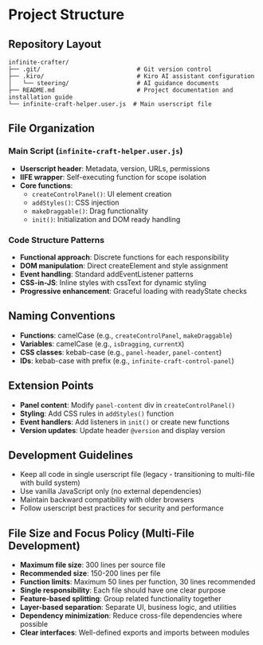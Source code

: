 # Project Structure

## Repository Layout
```
infinite-crafter/
├── .git/                           # Git version control
├── .kiro/                          # Kiro AI assistant configuration
│   └── steering/                   # AI guidance documents
├── README.md                       # Project documentation and installation guide
└── infinite-craft-helper.user.js  # Main userscript file
```

## File Organization

### Main Script (`infinite-craft-helper.user.js`)
- **Userscript header**: Metadata, version, URLs, permissions
- **IIFE wrapper**: Self-executing function for scope isolation
- **Core functions**:
  - `createControlPanel()`: UI element creation
  - `addStyles()`: CSS injection
  - `makeDraggable()`: Drag functionality
  - `init()`: Initialization and DOM ready handling

### Code Structure Patterns
- **Functional approach**: Discrete functions for each responsibility
- **DOM manipulation**: Direct createElement and style assignment
- **Event handling**: Standard addEventListener patterns
- **CSS-in-JS**: Inline styles with cssText for dynamic styling
- **Progressive enhancement**: Graceful loading with readyState checks

## Naming Conventions
- **Functions**: camelCase (e.g., `createControlPanel`, `makeDraggable`)
- **Variables**: camelCase (e.g., `isDragging`, `currentX`)
- **CSS classes**: kebab-case (e.g., `panel-header`, `panel-content`)
- **IDs**: kebab-case with prefix (e.g., `infinite-craft-control-panel`)

## Extension Points
- **Panel content**: Modify `panel-content` div in `createControlPanel()`
- **Styling**: Add CSS rules in `addStyles()` function
- **Event handlers**: Add listeners in `init()` or create new functions
- **Version updates**: Update header `@version` and display version

## Development Guidelines
- Keep all code in single userscript file (legacy - transitioning to multi-file with build system)
- Use vanilla JavaScript only (no external dependencies)
- Maintain backward compatibility with older browsers
- Follow userscript best practices for security and performance

## File Size and Focus Policy (Multi-File Development)
- **Maximum file size**: 300 lines per source file
- **Recommended size**: 150-200 lines per file
- **Function limits**: Maximum 50 lines per function, 30 lines recommended
- **Single responsibility**: Each file should have one clear purpose
- **Feature-based splitting**: Group related functionality together
- **Layer-based separation**: Separate UI, business logic, and utilities
- **Dependency minimization**: Reduce cross-file dependencies where possible
- **Clear interfaces**: Well-defined exports and imports between modules